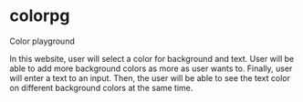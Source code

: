 # colorpg
Color playground



In this website, user will select a color for background and text. User will be able to add more background colors as more as user wants to. Finally, user will enter a text to an input. Then, the user will be able to see the text color on different background colors at the same time. 